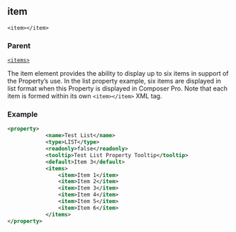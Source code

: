 ## item

`<item></item>`


### Parent

[`<items>`][1]


The item element provides the ability to display up to six  items in support of the Property’s use. In the list property example, six items are displayed in list format when this Property is displayed in Composer Pro. Note that each item is formed within its own `<item></item>` XML tag.


### Example

```xml
<property>
			<name>Test List</name>
			<type>LIST</type>
			<readonly>false</readonly>
			<tooltip>Test List Property Tooltip</tooltip>
			<default>Item 3</default>
			<items>
				<item>Item 1</item>
				<item>Item 2</item>
				<item>Item 3</item>
				<item>Item 4</item>
				<item>Item 5</item>
				<item>Item 6</item>
			</items>
</property>
```




[1]:	https://snap-one.github.io/docs-driverworks-xml/#properties-xml-items